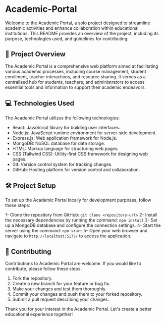 # Academic-Portal

Welcome to the Academic Portal, a solo project designed to streamline academic activities and enhance collaboration within educational institutions. This README provides an overview of the project, including its purpose, technologies used, and guidelines for contributing.

## :rocket: Project Overview

The Academic Portal is a comprehensive web platform aimed at facilitating various academic processes, including course management, student enrollment, teacher interactions, and resource sharing. It serves as a centralized hub for students, teachers, and administrators to access essential tools and information to support their academic endeavors.

## :computer: Technologies Used

The Academic Portal utilizes the following technologies:

- React: JavaScript library for building user interfaces.
- Node.js: JavaScript runtime environment for server-side development.
- Express.js: Web application framework for Node.js.
- MongoDB: NoSQL database for data storage.
- HTML: Markup language for structuring web pages.
- CSS (Tailwind CSS): Utility-first CSS framework for designing web pages.
- Git: Version control system for tracking changes.
- GitHub: Hosting platform for version control and collaboration.


## :hammer_and_wrench: Project Setup

To set up the Academic Portal locally for development purposes, follow these steps:

1- Clone the repository from GitHub: `git clone <repository-url>`
2- Install the necessary dependencies by running the command: `npm install`
3- Set up a MongoDB database and configure the connection settings.
4- Start the server using the command: `npm start`
5- Open your web browser and navigate to `http://localhost:5173/` to access the application.

## :raised_hands: Contributing

Contributions to Academic Portal are welcome. If you would like to contribute, please follow these steps:

1. Fork the repository.
2. Create a new branch for your feature or bug fix.
3. Make your changes and test them thoroughly.
4. Commit your changes and push them to your forked repository.
5. Submit a pull request describing your changes.

Thank you for your interest in the Academic Portal. Let's create a better educational experience together!
